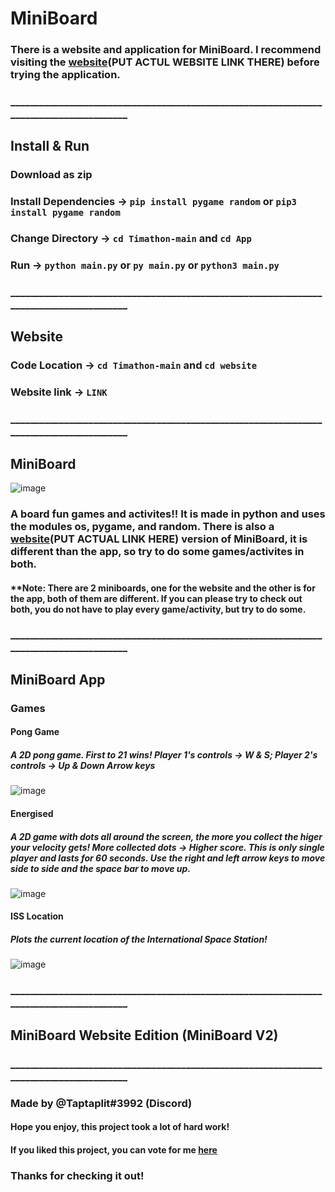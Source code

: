 # MiniBoard

### There is a website and application for MiniBoard. I recommend visiting the [website](https://github.com)(PUT ACTUL WEBSITE LINK THERE) before trying the application.

### ________________________________________________________________________________________

## Install & Run

### Download as zip
### Install Dependencies -> `pip install pygame random` or ``pip3 install pygame random`` 
### Change Directory -> ``cd Timathon-main`` and ``cd App``
### Run -> ``python main.py`` or ``py main.py`` or ``python3 main.py``

### ________________________________________________________________________________________

## Website
### Code Location -> `cd Timathon-main` and ``cd website``
### Website link -> ``LINK``

### ________________________________________________________________________________________

## MiniBoard
![image](https://media.discordapp.net/attachments/771821245292609556/820392652779290624/unknown.png)
### A board fun games and activites!! It is made in python and uses the modules os, pygame, and random. There is also a [website](https://github.com)(PUT ACTUAL LINK HERE) version of MiniBoard, it is different than the app, so try to do some games/activites in both.

#### **Note: There are 2 miniboards, one for the website and the other is for the app, both of them are different. If you can please try to check out both, you do not have to play every game/activity, but try to do some.

### ________________________________________________________________________________________

## MiniBoard App


### Games

#### Pong Game
##### A 2D pong game. First to 21 wins! Player 1's controls -> W & S; Player 2's controls -> Up & Down Arrow keys 
![image](https://media.discordapp.net/attachments/754004845404487831/820394694176931860/unknown.png?width=449&height=428)

#### Energised
##### A 2D game with dots all around the screen, the more you collect the higer your velocity gets! More collected dots -> Higher score. This is only single player and lasts for 60 seconds. Use the right and left arrow keys to move side to side and the space bar to move up.
![image](https://media.discordapp.net/attachments/754004845404487831/820398234316308480/unknown.png)

#### ISS Location
##### Plots the current location of the International Space Station!
![image](https://media.discordapp.net/attachments/754004845404487831/820492310164013056/unknown.png)


### ________________________________________________________________________________________

## MiniBoard Website Edition (MiniBoard V2)


### ________________________________________________________________________________________
### Made by @Taptaplit#3992 (Discord)
#### Hope you enjoy, this project took a lot of hard work!
#### If you liked this project, you can vote for me [here](https://twtcodejam.net/timathon/)
### Thanks for checking it out!


